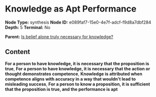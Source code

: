 # Knowledge as Apt Performance

**Node Type:** synthesis
**Node ID:** e089faf7-15e0-4e7f-adcf-f9d8a7dbf284
**Depth:** 5
**Terminal:** No

**Parent:** [Is belief alone truly necessary for knowledge?](is-belief-alone-truly-necessary-for-knowledge-antithesis-ba784071-c948-498f-b1dd-b5d4a4ce4685.md)

## Content

**For a person to have knowledge, it is necessary that the proposition is true**, **For a person to have knowledge, it is necessary that the action or thought demonstrates competence**, **Knowledge is attributed when competence aligns with accuracy in a way that wouldn't lead to misleading success**, **For a person to know a proposition, it is sufficient that the proposition is true, and the performance is apt**
